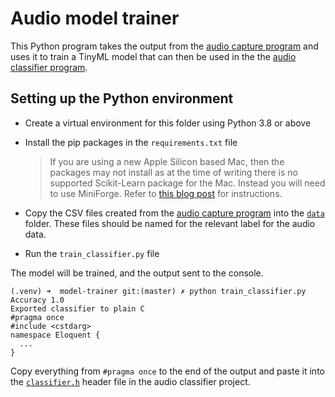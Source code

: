 # Audio model trainer

This Python program takes the output from the [audio capture program](../audio-capture) and uses it to train a TinyML model that can then be used in the the [audio classifier program](../audio-classifier).

## Setting up the Python environment

* Create a virtual environment for this folder using Python 3.8 or above
* Install the pip packages in the `requirements.txt` file

    > If you are using a new Apple Silicon based Mac, then the packages may not install as at the time of writing there is no supported Scikit-Learn package for the Mac. Instead you will need to use MiniForge. Refer to [this blog post](https://dev.to/jimbobbennett/installing-scikit-learn-on-an-apple-m1-114d) for instructions.
* Copy the CSV files created from the [audio capture program](../audio-capture) into the [`data`](./data) folder. These files should be named for the relevant label for the audio data.
* Run the `train_classifier.py` file

The model will be trained, and the output sent to the console.

```output
(.venv) ➜  model-trainer git:(master) ✗ python train_classifier.py 
Accuracy 1.0
Exported classifier to plain C
#pragma once
#include <cstdarg>
namespace Eloquent {
  ...
}
```

Copy everything from `#pragma once` to the end of the output and paste it into the [`classifier.h`](../audio-classifier/src/classifier.h) header file in the audio classifier project.
